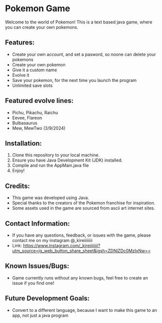 # Pokemon Game

Welcome to the world of Pokemon! This is a text based java game, where you can create your own pokemons.

## Features:
- Create your own account, and set a pasword, so noone can delete your pokemons
- Create your own pokemon
- Give it a custom name
- Evolve it
- Save your pokemon, for the next time you launch the program
- Unlimited save slots

## Featured evolve lines:
- Pichu, Pikachu, Raichu
- Eevee, Flareon
- Bulbasaurus
- Mew, MewTwo (3/9/2024)

## Installation:
1. Clone this repository to your local machine.
2. Ensure you have Java Development Kit (JDK) installed.
3. Compile and run the AppMain.java file
4. Enjoy!

## Credits:
- This game was developed using Java.
- Special thanks to the creators of the Pokemon franchise for inspiration.
- Some assets used in the game are sourced from ascii art internet sites.

## Contact Information:
- If you have any questions, feedback, or issues with the game, please contact me on my instagram @_kireiiiiiiii
- Link: https://www.instagram.com/_kireiiiiiiii?utm_source=ig_web_button_share_sheet&igsh=ZDNlZDc0MzIxNw==

## Known Issues/Bugs:
- Game currently runs without any known bugs, feel free to create an issue if you find one!

## Future Development Goals:
- Convert to a different language, because I want to make this game to an app, not just a java program
